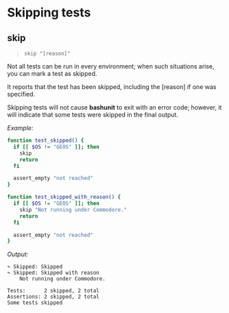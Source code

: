 # Skipping tests

## skip
> `skip "[reason]"`

Not all tests can be run in every environment; when such situations arise, you can mark a test as skipped.

It reports that the test has been skipped, including the [reason] if one was specified.

Skipping tests will not cause **bashunit** to exit with an error code;
however, it will indicate that some tests were skipped in the final output.

*Example:*
```bash
function test_skipped() {
  if [[ $OS != "GEOS" ]]; then
    skip
    return
  fi

  assert_empty "not reached"
}

function test_skipped_with_reason() {
  if [[ $OS != "GEOS" ]]; then
    skip "Not running under Commodore."
    return
  fi

  assert_empty "not reached"
}
```

*Output:*
```text
↷ Skipped: Skipped
↷ Skipped: Skipped with reason
    Not running under Commodore.

Tests:      2 skipped, 2 total
Assertions: 2 skipped, 2 total
Some tests skipped
```
